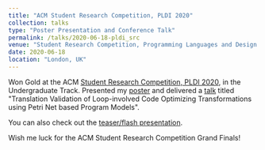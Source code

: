 ```yaml
---
title: "ACM Student Research Competition, PLDI 2020"
collection: talks
type: "Poster Presentation and Conference Talk"
permalink: /talks/2020-06-18-pldi_src
venue: "Student Research Competition, Programming Languages and Design Interface conference"
date: 2020-06-18
location: "London, UK"
---
```


Won Gold at the ACM <a href="https://pldi20.sigplan.org/track/pldi-2020-Student-Research-Competition#Call-for-Student-Research-Competition-Submissions">Student Research Competition, PLDI 2020</a>, in the Undergraduate Track. Presented my <a href="PLDI_Poster.pdf">poster</a> and delivered a <a href="https://youtu.be/AqL-v29fpNc?t=11277">talk</a> titled "Translation Validation of Loop-involved Code Optimizing Transformations using Petri Net based Program Models".

You can also check out the <a href="https://www.youtube.com/watch?v=1DaDORt1Nzc"> teaser/flash presentation</a>.

Wish me luck for the ACM Student Research Competition Grand Finals!
